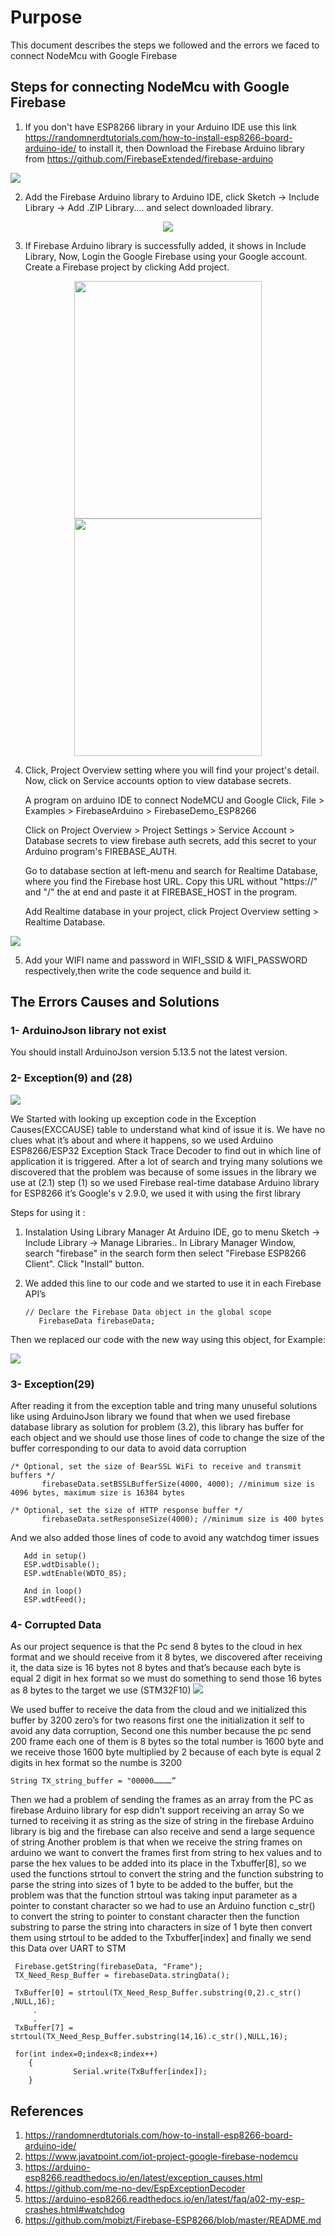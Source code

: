 # Purpose 

This document describes the steps we followed and the errors we faced to connect NodeMcu with Google Firebase

## Steps for connecting NodeMcu with Google Firebase

1. If you don't have ESP8266 library in your Arduino IDE use this link https://randomnerdtutorials.com/how-to-install-esp8266-board-arduino-ide/ to install it, then Download the Firebase Arduino library from https://github.com/FirebaseExtended/firebase-arduino

![](/Gateway_Node/Images/1.jpg)

2. Add the Firebase Arduino library to Arduino IDE, click Sketch -> Include Library -> Add .ZIP Library.... and select downloaded library.

<p align="center">
  <img src="/Gateway_Node/Images/2.jpg">
</p>

3. If Firebase Arduino library is successfully added, it shows in Include Library, Now, Login the Google Firebase using your Google account. Create a Firebase project by clicking Add project.
 
 <p align="center">
  <img img src="/Gateway_Node/Images/3.jpg" width=300 height=380 />
  <img img src="/Gateway_Node/Images/4.jpg" width=300 height=380 /> 
</p>
 
4. Click, Project Overview setting where you will find your project's detail. Now, click on Service accounts option to view database secrets.
   
   A program on arduino IDE to connect NodeMCU and Google Click, File > Examples > FirebaseArduino > FirebaseDemo_ESP8266
  
   Click on Project Overview > Project Settings > Service Account > Database secrets to view firebase auth secrets, add this secret to your Arduino program's FIREBASE_AUTH.
   
   Go to database section at left-menu and search for Realtime Database, where you find the Firebase host URL. Copy this URL without "https://" and "/" the at end and paste it at FIREBASE_HOST in the program.
   
   Add Realtime database in your project, click Project Overview setting > Realtime Database.

![](/Gateway_Node/Images/5.jpg)

5. Add your WIFI name and password in WIFI_SSID & WIFI_PASSWORD respectively,then write the code sequence and build it.


## The Errors Causes and Solutions 

### 1- ArduinoJson library not exist 

You should install ArduinoJson version 5.13.5 not the latest version.

### 2- Exception(9) and (28) 

![](/Gateway_Node/Images/6.jpg)

We Started with looking up exception code in the Exception Causes(EXCCAUSE) table to understand what kind of issue it is. We have no clues what it’s about and where it happens, so we used Arduino ESP8266/ESP32 Exception Stack Trace Decoder to find out in which line of application it is triggered.
After a lot of search and trying many solutions we discovered that the problem was because of some issues in the library we use at (2.1) step (1) so we used Firebase real-time database Arduino library for ESP8266 it’s Google's v 2.9.0, we used it with using the first library 

Steps for using it :
1. Instalation Using Library Manager At Arduino IDE, go to menu Sketch -> Include Library -> Manage Libraries..
   In Library Manager Window, search "firebase" in the search form then select "Firebase ESP8266 Client". Click "Install" button.
2. We added this line to our code and we started to use it in each Firebase API’s       
   
   ```
   // Declare the Firebase Data object in the global scope 
      FirebaseData firebaseData; 
   ```
Then we replaced our code with the new way using this object, for Example:

![](/Gateway_Node/Images/7.jpg)

### 3- Exception(29)

After reading it from the exception table and tring many unuseful solutions like using ArduinoJson library we found that when we used firebase database library as solution for problem (3.2), this library has buffer for each object and we should use those lines of code to change the size of the buffer corresponding to our data to avoid data corruption  
 

```
/* Optional, set the size of BearSSL WiFi to receive and transmit buffers */ 
       firebaseData.setBSSLBufferSize(4000, 4000); //minimum size is 4096 bytes, maximum size is 16384 bytes
```

```
/* Optional, set the size of HTTP response buffer */
       firebaseData.setResponseSize(4000); //minimum size is 400 bytes
```

And we also added those lines of code to avoid any watchdog timer issues 
 
```
   Add in setup()
   ESP.wdtDisable(); 
   ESP.wdtEnable(WDTO_8S);

   And in loop()
   ESP.wdtFeed();
```

### 4- Corrupted Data 

As our project sequence is that the Pc send 8 bytes to the cloud in hex format and we should receive from it 8 bytes, we discovered after receiving it, the data size is 16 bytes not 8 bytes and that’s because each byte is equal 2 digit in hex format so we must do something to send those 16 bytes as 8 bytes to the target we use (STM32F10)
![](/Gateway_Node/Images/8.jpg)

We used buffer to receive the data from the cloud and we initialized this buffer by 3200 zero’s for two reasons first one the initialization it self to avoid any data corruption, Second one this number because the  pc send 200 frame each one of them is 8 bytes so the total number is 1600 byte and we receive those 1600 byte multiplied by 2 because of each byte is equal 2 digits in hex format so the numbe is 3200

```
String TX_string_buffer = "00000…………”
```
Then we had a problem of sending the frames as an array from the PC as firebase Arduino library for esp didn't support receiving an array So we turned to receiving it as string as the size of string in the firebase Arduino library is big and the firebase can also receive and send a large sequence of string
Another problem is that when we receive the string frames on arduino we want to convert the frames first from string to hex values and to parse the hex values to be added into its place in the Txbuffer[8], so we used the functions strtoul to convert the string and the function substring to parse the string into sizes of 1 byte to be added to the buffer, but the problem was that the function strtoul was taking input parameter as a pointer to constant character
so we had to use an Arduino function c_str() to convert the string to pointer to constant character then the function substring to parse the string into characters in size of 1 byte then convert them using strtoul to be added to the Txbuffer[index] and finally we send this Data over UART to STM

```
 Firebase.getString(firebaseData, "Frame");
 TX_Need_Resp_Buffer = firebaseData.stringData();
 
 TxBuffer[0] = strtoul(TX_Need_Resp_Buffer.substring(0,2).c_str()  ,NULL,16);
     .             
     .	 
 TxBuffer[7] = strtoul(TX_Need_Resp_Buffer.substring(14,16).c_str(),NULL,16);
 
 for(int index=0;index<8;index++)
    {
              Serial.write(TxBuffer[index]);
    }
```
 
## References

1. https://randomnerdtutorials.com/how-to-install-esp8266-board-arduino-ide/
2. https://www.javatpoint.com/iot-project-google-firebase-nodemcu
3. https://arduino-esp8266.readthedocs.io/en/latest/exception_causes.html
4. https://github.com/me-no-dev/EspExceptionDecoder
5. https://arduino-esp8266.readthedocs.io/en/latest/faq/a02-my-esp-crashes.html#watchdog
6. https://github.com/mobizt/Firebase-ESP8266/blob/master/README.md
